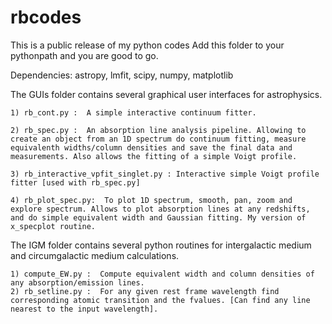 # rbcodes
This is a public release of my python codes
Add this folder to your pythonpath and you are good to go.

Dependencies:  astropy, lmfit, scipy, numpy, matplotlib

The GUIs folder contains several graphical user interfaces for astrophysics. 

	1) rb_cont.py :  A simple interactive continuum fitter. 

	2) rb_spec.py :  An absorption line analysis pipeline. Allowing to create an object from an 1D spectrum do continuum fitting, measure equivalenth widths/column densities and save the final data and measurements. Also allows the fitting of a simple Voigt profile. 

	3) rb_interactive_vpfit_singlet.py : Interactive simple Voigt profile fitter [used with rb_spec.py]

	4) rb_plot_spec.py:  To plot 1D spectrum, smooth, pan, zoom and explore spectrum. Allows to plot absorption lines at any redshifts, and do simple equivalent width and Gaussian fitting. My version of x_specplot routine. 


The IGM folder contains several python routines for intergalactic medium and circumgalactic medium calculations.

	1) compute_EW.py :  Compute equivalent width and column densities of any absorption/emission lines.
	2) rb_setline.py :  For any given rest frame wavelength find corresponding atomic transition and the fvalues. [Can find any line nearest to the input wavelength].
	




